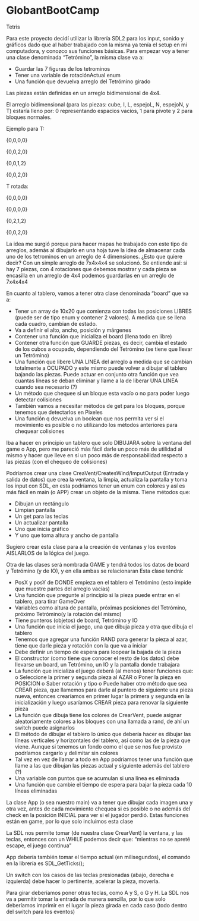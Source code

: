 # GlobantBootCamp

Tetris

Para este proyecto decidí utilizar la librería SDL2 para los input, sonido y gráficos dado que al haber trabajado con la misma ya tenía el setup en mi computadora, y conozco sus funciones básicas. 
Para empezar voy a tener una clase denominada “Tetrómino”, la misma clase va a:
-	Guardar las 7 figuras de los tetrominos
-	Tener una variable de rotaciónActual enum
-	Una función que devuelva arreglo del Tetrómino girado

Las piezas están definidas en un arreglo bidimensional de 4x4. 

El arreglo bidimensional (para las piezas: cube,  I, L, espejoL, N, espejoN, y T) estaría lleno por: 0 representando espacios vacíos, 1 para pivote y 2 para bloques normales.

Ejemplo para T:

{0,0,0,0}

{0,0,2,0}

{0,0,1,2}

{0,0,2,0}

T rotada:

{0,0,0,0}

{0,0,0,0}

{0,2,1,2}

{0,0,2,0}


La idea me surgió porque para hacer mapas he trabajado con este tipo de arreglos, además al dibujarlo en una hoja tuve la idea de almacenar cada uno de los tetrominos en un arreglo de 4 dimensiones. ¿Esto que quiere decir?  Con un simple arreglo de 7x4x4x4 se solucionó. Se entiende así: si hay 7 piezas, con 4 rotaciones que debemos mostrar y cada pieza se encasilla en un arreglo de 4x4 podemos guardarlas en un arreglo de 7x4x4x4



En cuanto al tablero, vamos a tener otra clase denominada “board”  que va a:
-	Tener un array de 10x20 que comienza con todas las posiciones LIBRES (puede ser de tipo enum y contener 2 valores). A medida que se llena cada cuadro, cambian de estado.
-	Va a definir el alto, ancho, posición y márgenes
-	Contener una función que inicializa el board (llena todo en libre)
-	Contener otra función que GUARDE piezas, es decir, cambia el estado de los cubos a ocupado, dependiendo del Tetrómino (se tiene que llevar un Tetrómino)
-	Una función que libere UNA LINEA del arreglo a medida que se cambian totalmente a OCUPADO y este mismo puede volver a dibujar el tablero bajando las piezas. Puede actuar en conjunto otra función que vea cuantas líneas se deban eliminar y llame a la de liberar UNA LINEA cuando sea necesario (?)
-	Un método que chequee si un bloque esta vacío o no para poder luego detectar colisiones 
-	También vamos a necesitar métodos de get para los bloques, porque tenemos que detectarlos en Pixeles
-	Una función q devuelva un boolean que nos permita ver si el movimiento es posible o no utilizando los métodos anteriores para chequear colisiones

Iba a hacer en principio un tablero que solo DIBUJARA sobre la ventana del game o App, pero me pareció más fácil darle un poco más de utilidad al mismo y hacer que lleve en si un poco más de responsabilidad respecto a las piezas (con el chequeo de colisiones) 


Podríamos crear una clase CreaVent/CreatesWind/ImputOutput (Entrada y salida de datos)  que crea la ventana, la limpia, actualiza la pantalla y toma los input con SDL, en esta podríamos tener un enum con colores y así es más fácil en main (o APP) crear un objeto de la misma. Tiene métodos que:
-	Dibujan un rectángulo
-	Limpian pantalla
-	Un get para las teclas
-	Un actualizar pantalla
-	Uno que inicia gráfico
-	 Y uno que toma altura y ancho de pantalla

Sugiero crear esta clase para a la creación de ventanas y los eventos  AISLARLOS de la lógica del juego. 

Otra de las clases será nombrada GAME y tendrá todos los datos de board y Tetrómino (y de IO), y en ella ambas se relacionaran 
Esta clase tendrá:
-	PosX y posY de DONDE empieza en el tablero el Tetrómino (esto impide que muestre partes del arreglo vacías)
-	Una función que pregunte  al principio si la pieza puede entrar en el tablero, para tirar GameOver 
-	Variables como altura de pantalla, próximas posiciones del Tetrómino, próximo Tetrómino(y la rotación del mismo)
-	Tiene punteros (objetos) de board, Tetrómino y IO
-	Una función que inicia el juego, una que dibuja pieza y otra que dibuja el tablero 
-	Tenemos que agregar una función RAND para generar la pieza al azar, tiene que darle pieza y rotación con la que va a iniciar
-	Debe definir un tiempo de espera para loopear la bajada de la pieza
-	El constructor (como tiene que conocer el resto de los datos) debe llevarse un board, un Tetrómino, un IO y la pantalla donde trabajara
-	La función que inicializa el juego deberá (al menos) tener funciones que:
o	Seleccione la primer y segunda pieza al AZAR
o	Poner la pieza en POSICION
o	Saber rotación y tipo
o	Puede haber otro método que sea CREAR pieza, que llamemos para darle al puntero de siguiente una pieza nueva, entonces crearíamos en primer lugar la primera y segunda en la inicialización y luego usaríamos CREAR pieza para renovar la siguiente pieza
-	La función que dibuja tiene los colores de CrearVent, puede asignar aleatoriamente colores a los bloques con una llamada a rand, de ahí un switch puede asignarlos
-	El método de dibujar el tablero lo único que debería hacer es dibujar las líneas verticales y horizontales del tablero, así como las de la pieza que viene. Aunque si tenemos un fondo como el que se nos fue provisto podríamos cargarlo  y delimitar sin colores
-	Tal vez en vez de llamar a todo en App podríamos tener una función que llame a las que dibujan las piezas actual y siguiente además del tablero (?)
-	Una variable con puntos que se acumulan si una línea es eliminada
-	Una función que cambie el tiempo de espera para bajar la pieza cada 10 líneas eliminadas


La clase App (o sea nuestro main) va a tener que dibujar cada imagen una y otra vez, antes de cada movimiento chequea si es posible o no además del check en la posición INICIAL para ver si el jugador perdió. Estas funciones están en game, por lo que solo incluimos esta clase

La SDL nos permite tomar (de nuestra clase CrearVent) la ventana, y las teclas, entonces con un WHILE podemos decir que: “mientras no se apreté escape, el juego continua” 

App debería también tomar el tiempo actual (en milisegundos), el comando en la librería es SDL_GetTicks();

Un switch con los casos de las teclas presionadas (abajo, derecha e izquierda) debe hacer lo pertinente, acelerar la pieza, moverla.

Para girar deberíamos poner otras teclas, como A y S, o G y H. La SDL nos va a permitir tomar la entrada de manera sencilla, por lo que solo deberíamos imprimir en el lugar la pieza girada en cada caso (todo dentro del switch para los eventos)
